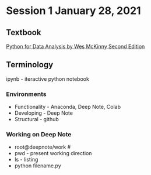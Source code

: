 # Session 1 January 28, 2021

## Textbook 
[Python for Data Analysis by Wes McKinny Second Edition](https://github.com/chenomg/CS_BOOKS/blob/master/Python%20for%20Data%20Analysis%2C%202nd%20Edition.pdf)

## Terminology
ipynb - iteractive python notebook

### Environments
- Functionality - Anaconda, Deep Note, Colab
- Developing - Deep Note
- Structural - github

### Working on Deep Note
- root@deepnote/work #
- pwd - present working direction
- ls - listing
- python filename.py

